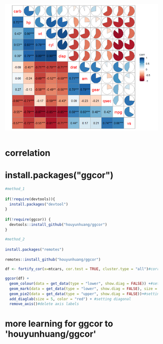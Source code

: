 ![](cor.png)




```r

```
# correlation


# install.packages("ggcor")
```r
#method_1

if(!require(devtools)){
  install.packages("devtool")
}

if(!require(ggcor)) {
  devtools::install_github("houyunhuang/ggcor")
}
```
```r
#method_2

install.packages("remotes")

remotes::install_github("houyunhuang/ggcor")
```
```r
df <- fortify_cor(x=mtcars, cor.test = TRUE, cluster.type = "all")#correlation matrix
```
```r
ggcor(df) +
  geom_colour(data = get_data(type = "lower", show.diag = FALSE)) +#setting lower color
  geom_mark(data = get_data(type = "lower", show.diag = FALSE), size = 4) +#setting lower mark
  geom_pie2(data = get_data(type = "upper", show.diag = FALSE))+#setting upper 
  add_diaglab(size = 5, color = "red") + #setting diagonal
  remove_axis()#delete axis labels
```  
  
# more learning for ggcor to 'houyunhuang/ggcor'
